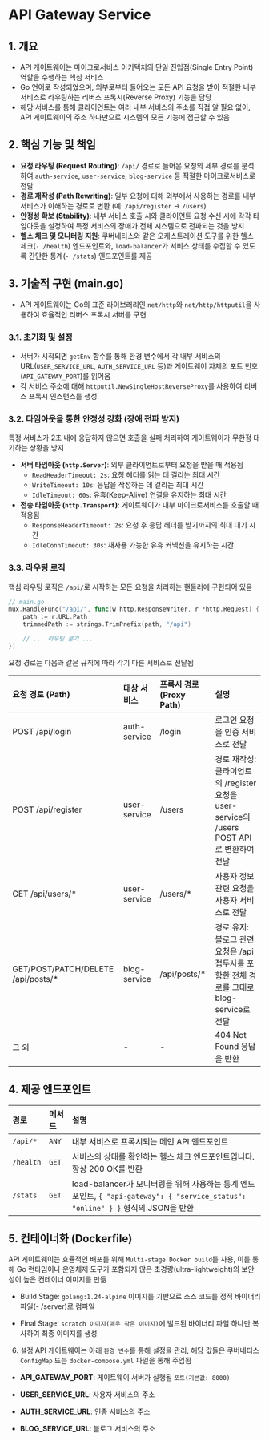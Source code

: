 # API Gateway Service

## 1. 개요
- API 게이트웨이는 마이크로서비스 아키텍처의 단일 진입점(Single Entry Point) 역할을 수행하는 핵심 서비스
- Go 언어로 작성되었으며, 외부로부터 들어오는 모든 API 요청을 받아 적절한 내부 서비스로 라우팅하는 리버스 프록시(Reverse Proxy) 기능을 담당
- 해당 서비스를 통해 클라이언트는 여러 내부 서비스의 주소를 직접 알 필요 없이, API 게이트웨이의 주소 하나만으로 시스템의 모든 기능에 접근할 수 있음

## 2. 핵심 기능 및 책임
- **요청 라우팅 (Request Routing)**: `/api/` 경로로 들어온 요청의 세부 경로를 분석하여 `auth-service`, `user-service`, `blog-service` 등 적절한 마이크로서비스로 전달
- **경로 재작성 (Path Rewriting)**: 일부 요청에 대해 외부에서 사용하는 경로를 내부 서비스가 이해하는 경로로 변환 (예: `/api/register` -> `/users`)
- **안정성 확보 (Stability)**: 내부 서비스 호출 시와 클라이언트 요청 수신 시에 각각 타임아웃을 설정하여 특정 서비스의 장애가 전체 시스템으로 전파되는 것을 방지
- **헬스 체크 및 모니터링 지원**: 쿠버네티스와 같은 오케스트레이션 도구를 위한 헬스 체크(`- /health`) 엔드포인트와, `load-balancer`가 서비스 상태를 수집할 수 있도록 간단한 통계(`- /stats`) 엔드포인트를 제공

## 3. 기술적 구현 (main.go)
- API 게이트웨이는 Go의 표준 라이브러리인 `net/http`와 `net/http/httputil`을 사용하여 효율적인 리버스 프록시 서버를 구현

### 3.1. 초기화 및 설정
- 서버가 시작되면 `getEnv` 함수를 통해 환경 변수에서 각 내부 서비스의 URL(`USER_SERVICE_URL`, `AUTH_SERVICE_URL` 등)과 게이트웨이 자체의 포트 번호(`API_GATEWAY_PORT`)를 읽어옴
- 각 서비스 주소에 대해 `httputil.NewSingleHostReverseProxy`를 사용하여 리버스 프록시 인스턴스를 생성

### 3.2. 타임아웃을 통한 안정성 강화 (장애 전파 방지)
특정 서비스가 2초 내에 응답하지 않으면 호출을 실패 처리하여 게이트웨이가 무한정 대기하는 상황을 방지

- **서버 타임아웃 (`http.Server`)**: 외부 클라이언트로부터 요청을 받을 때 적용됨
    - `ReadHeaderTimeout: 2s`: 요청 헤더를 읽는 데 걸리는 최대 시간
    - `WriteTimeout: 10s`: 응답을 작성하는 데 걸리는 최대 시간
    - `IdleTimeout: 60s`: 유휴(Keep-Alive) 연결을 유지하는 최대 시간
- **전송 타임아웃 (`http.Transport`)**: 게이트웨이가 내부 마이크로서비스를 호출할 때 적용됨
    - `ResponseHeaderTimeout: 2s`: 요청 후 응답 헤더를 받기까지의 최대 대기 시간
    - `IdleConnTimeout: 30s`: 재사용 가능한 유휴 커넥션을 유지하는 시간

### 3.3. 라우팅 로직
핵심 라우팅 로직은 `/api/`로 시작하는 모든 요청을 처리하는 핸들러에 구현되어 있음

```go
// main.go
mux.HandleFunc("/api/", func(w http.ResponseWriter, r *http.Request) {
    path := r.URL.Path
    trimmedPath := strings.TrimPrefix(path, "/api")

    // ... 라우팅 분기 ...
})
```

요청 경로는 다음과 같은 규칙에 따라 각기 다른 서비스로 전달됨

|요청 경로 (Path)|대상 서비스|프록시 경로 (Proxy Path)|설명|
|:---|:---|:---|:---|
|POST /api/login|auth-service|/login|로그인 요청을 인증 서비스로 전달|
|POST /api/register|user-service|/users|경로 재작성: 클라이언트의 /register 요청을 user-service의 /users POST API로 변환하여 전달|
|GET /api/users/*|user-service|/users/*|사용자 정보 관련 요청을 사용자 서비스로 전달|
|GET/POST/PATCH/DELETE /api/posts/*|blog-service|/api/posts/*|경로 유지: 블로그 관련 요청은 /api 접두사를 포함한 전체 경로를 그대로 blog-service로 전달|
|그 외|-|-|404 Not Found 응답을 반환|

## 4. 제공 엔드포인트
|경로|메서드|설명|
|:---|:---|:---|
|`/api/*`|`ANY`|내부 서비스로 프록시되는 메인 API 엔드포인트|
|`/health`|`GET`|서비스의 상태를 확인하는 헬스 체크 엔드포인트입니다. 항상 200 OK를 반환|
|`/stats`|`GET`|load-balancer가 모니터링을 위해 사용하는 통계 엔드포인트, `{ "api-gateway": { "service_status": "online" } }` 형식의 JSON을 반환|

## 5. 컨테이너화 (Dockerfile)
API 게이트웨이는 효율적인 배포를 위해 `Multi-stage Docker build`를 사용, 이를 통해 Go 런타임이나 운영체제 도구가 포함되지 않은 초경량(ultra-lightweight)의 보안성이 높은 컨테이너 이미지를 만듦

- Build Stage: `golang:1.24-alpine` 이미지를 기반으로 소스 코드를 정적 바이너리 파일(- /server)로 컴파일

- Final Stage: `scratch 이미지(매우 작은 이미지)`에 빌드된 바이너리 파일 하나만 복사하여 최종 이미지를 생성

6. 설정
API 게이트웨이는 아래 `환경 변수`를 통해 설정을 관리, 해당 값들은 쿠버네티스 `ConfigMap` 또는 `docker-compose.yml` 파일을 통해 주입됨

- **API_GATEWAY_PORT**: 게이트웨이 서버가 실행될 `포트(기본값: 8000)`

- **USER_SERVICE_URL**: 사용자 서비스의 주소

- **AUTH_SERVICE_URL**: 인증 서비스의 주소

- **BLOG_SERVICE_URL**: 블로그 서비스의 주소

